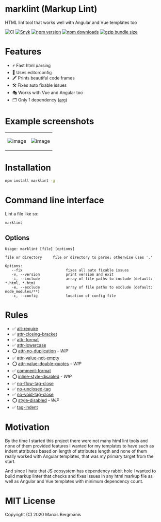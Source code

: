# marklint (Markup Lint)
HTML lint tool that works well with Angular and Vue templates too

![CI](https://img.shields.io/github/workflow/status/Marcisbee/marklint/CI?style=flat-square)
[![Snyk](https://img.shields.io/snyk/vulnerabilities/github/Marcisbee/marklint?style=flat-square)](https://snyk.io/test/github/Marcisbee/marklint)
[![npm version](https://img.shields.io/npm/v/marklint.svg?style=flat-square)](https://www.npmjs.com/package/marklint)
[![npm downloads](https://img.shields.io/npm/dm/marklint.svg?style=flat-square)](https://www.npmjs.com/package/marklint)
[![gzip bundle size](https://img.shields.io/bundlephobia/minzip/marklint?style=flat-square)](https://bundlephobia.com/result?p=marklint)

# Features
- ⚡️ Fast html parsing
- 📏 Uses editorconfig
- 🖍 Prints beautiful code frames
- 🛠 Fixes auto fixable issues
- 🎭 Works with Vue and Angular too
- 🗂 Only 1 dependency ([arg](https://www.npmjs.com/package/arg))
<!-- - 📑 Lint and transform API -->

# Example screenshots

<table>
<tr>
<td>

![image](https://user-images.githubusercontent.com/16621507/101641617-a246df80-3a3a-11eb-9bce-8d7a7e7160d9.png)
</td>
<td>

![image](https://user-images.githubusercontent.com/16621507/101642222-6b24fe00-3a3b-11eb-94d3-2c2b1689e664.png)
</td>
</tr>
</table>


# Installation

```bash
npm install marklint -g
```

# Command line interface

Lint a file like so:

```bash
marklint
```

## Options

```
Usage: marklint [file] [options]

file or directory     file or directory to parse; otherwise uses '.'

Options:
   --fix                    fixes all auto fixable issues
   -v, --version            print version and exit
   -i, --include            array of file paths to include (default: *.html, *.htm)
   -e, --exclude            array of file paths to exclude (default: node_modules/**)
   -c, --config             location of config file
```

<!-- # Lint & transform API -->

# Rules

- ✅ [alt-require](/docs/rules.md#rule-alt-require)
- ✅ [attr-closing-bracket](/docs/rules.md#rule-attr-closing-bracket)
- ✅ [attr-format](/docs/rules.md#rule-attr-format)
- ✅ [attr-lowercase](/docs/rules.md#rule-attr-lowercase)
- ⭕ [attr-no-duplication](/docs/rules.md#rule-attr-no-duplication) - _WIP_
- ✅ [attr-value-not-empty](/docs/rules.md#rule-attr-value-not-empty)
- ⭕ [attr-value-double-quotes](/docs/rules.md#rule-attr-value-double-quotes) - _WIP_
- ✅ [comment-format](/docs/rules.md#rule-comment-format)
- ⭕ [inline-style-disabled](/docs/rules.md#rule-inline-style-disabled) - _WIP_
- ✅ [no-flow-tag-close](/docs/rules.md#rule-no-flow-tag-close)
- ✅ [no-unclosed-tag](/docs/rules.md#rule-no-unclosed-tag)
- ✅ [no-void-tag-close](/docs/rules.md#rule-no-void-tag-close)
- ⭕ [style-disabled](/docs/rules.md#rule-style-disabled) - _WIP_
- ✅ [tag-indent](/docs/rules.md#rule-tag-indent)

# Motivation
By the time I started this project there were not many html lint tools and none of them provided features I wanted for my templates to have such as indent attributes based on length of attributes length and none of them really worked with Angular templates, that was my primary target from the start.

And since I hate that JS ecosystem has dependency rabbit hole I wanted to build markup linter that checks and fixes issues in any html markup file as well as Angular and Vue templates with minimum dependency count.

# MIT License
Copyright (C) 2020 Marcis Bergmanis
